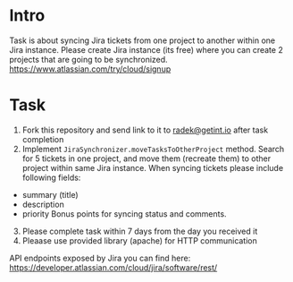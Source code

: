 # Intro
Task is about syncing Jira tickets from one project to another within one Jira instance.
Please create Jira instance (its free) where you can create 2 projects that are going to be synchronized.
https://www.atlassian.com/try/cloud/signup

# Task
1. Fork this repository and send link to it to radek@getint.io after task completion
2. Implement `JiraSynchronizer.moveTasksToOtherProject` method. Search for 5 tickets in one project, and move them (recreate them) to other project within same Jira instance.
When syncing tickets please include following fields:
- summary (title)
- description
- priority
Bonus points for syncing status and comments.
3. Please complete task within 7 days from the day you received it
4. Pleaase use provided library (apache) for HTTP communication
  
API endpoints exposed by Jira you can find here:
https://developer.atlassian.com/cloud/jira/software/rest/
